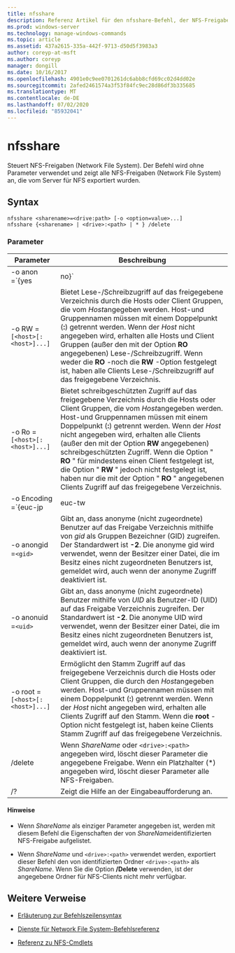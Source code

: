 ```yaml
---
title: nfsshare
description: Referenz Artikel für den nfsshare-Befehl, der NFS-Freigaben (Network File System) steuert.
ms.prod: windows-server
ms.technology: manage-windows-commands
ms.topic: article
ms.assetid: 437a2615-335a-442f-9713-d50d5f3983a3
author: coreyp-at-msft
ms.author: coreyp
manager: dongill
ms.date: 10/16/2017
ms.openlocfilehash: 4901e0c9ee0701261dc6abb8cfd69cc02d4dd02e
ms.sourcegitcommit: 2afed2461574a3f53f84fc9ec28d86df3b335685
ms.translationtype: MT
ms.contentlocale: de-DE
ms.lasthandoff: 07/02/2020
ms.locfileid: "85932041"
---
```

# <a name="nfsshare"></a>nfsshare

Steuert NFS-Freigaben (Network File System). Der Befehl wird ohne Parameter verwendet und zeigt alle NFS-Freigaben (Network File System) an, die vom Server für NFS exportiert wurden.

## <a name="syntax"></a>Syntax

```
nfsshare <sharename>=<drive:path> [-o <option=value>...]
nfsshare {<sharename> | <drive>:<path> | * } /delete
```

### <a name="parameters"></a>Parameter

| Parameter | Beschreibung |
| --------- | ----------- |
| -o anon =`{yes|no}` | Gibt an, ob anonyme (nicht zugeordnete) Benutzer auf das Freigabe Verzeichnis zugreifen können. |
| -o RW =`[<host>[:<host>]...]` | Bietet Lese-/Schreibzugriff auf das freigegebene Verzeichnis durch die Hosts oder Client Gruppen, die vom *Host*angegeben werden. Host-und Gruppennamen müssen mit einem Doppelpunkt (**:**) getrennt werden. Wenn der *Host* nicht angegeben wird, erhalten alle Hosts und Client Gruppen (außer den mit der Option **RO** angegebenen) Lese-/Schreibzugriff. Wenn weder die **RO** -noch die **RW** -Option festgelegt ist, haben alle Clients Lese-/Schreibzugriff auf das freigegebene Verzeichnis. |
| -o Ro =`[<host>[:<host>]...]` | Bietet schreibgeschützten Zugriff auf das freigegebene Verzeichnis durch die Hosts oder Client Gruppen, die vom *Host*angegeben werden. Host-und Gruppennamen müssen mit einem Doppelpunkt (**:**) getrennt werden. Wenn der *Host* nicht angegeben wird, erhalten alle Clients (außer den mit der Option **RW** angegebenen) schreibgeschützten Zugriff. Wenn die Option " **RO** " für mindestens einen Client festgelegt ist, die Option " **RW** " jedoch nicht festgelegt ist, haben nur die mit der Option " **RO** " angegebenen Clients Zugriff auf das freigegebene Verzeichnis. |
| -o Encoding =`{euc-jp|euc-tw|euc-kr|shift-jis|Big5|Ksc5601|Gb2312-80|Ansi)` | Gibt die sprach Codierung an, die auf einer NFS-Freigabe konfiguriert werden soll. Sie können nur eine Sprache auf der Freigabe verwenden. Dieser Wert kann einen der folgenden Werte enthalten:<ul><li>**EUC-JP:** Japanisch</li><li>**EUC-TW:** Chinesisch</li><li>**EUC-KR:** Koreanisch</li><li>**Shift-JIS:** Japanisch</li><li>**Big5:** Chinesisch</li><li>**Ksc5601:** Koreanisch</li><li>**GB2312-80:** Vereinfachtes Chinesisch</li><li>**ANSI:** ANSI-codiert</li></ul> |
| -o anongid =`<gid>` | Gibt an, dass anonyme (nicht zugeordnete) Benutzer auf das Freigabe Verzeichnis mithilfe von *gid* als Gruppen Bezeichner (GID) zugreifen. Der Standardwert ist **-2**. Die anonyme gid wird verwendet, wenn der Besitzer einer Datei, die im Besitz eines nicht zugeordneten Benutzers ist, gemeldet wird, auch wenn der anonyme Zugriff deaktiviert ist. |
| -o anonuid =`<uid>` | Gibt an, dass anonyme (nicht zugeordnete) Benutzer mithilfe von *UID* als Benutzer-ID (UID) auf das Freigabe Verzeichnis zugreifen. Der Standardwert ist **-2**. Die anonyme UID wird verwendet, wenn der Besitzer einer Datei, die im Besitz eines nicht zugeordneten Benutzers ist, gemeldet wird, auch wenn der anonyme Zugriff deaktiviert ist. |
| -o root =`[<host>[:<host>]...]` | Ermöglicht den Stamm Zugriff auf das freigegebene Verzeichnis durch die Hosts oder Client Gruppen, die durch den *Host*angegeben werden. Host-und Gruppennamen müssen mit einem Doppelpunkt (**:**) getrennt werden. Wenn der *Host* nicht angegeben wird, erhalten alle Clients Zugriff auf den Stamm. Wenn die **root** -Option nicht festgelegt ist, haben keine Clients Stamm Zugriff auf das freigegebene Verzeichnis. |
| /delete | Wenn *ShareName* oder `<drive>:<path>` angegeben wird, löscht dieser Parameter die angegebene Freigabe. Wenn ein Platzhalter (*) angegeben wird, löscht dieser Parameter alle NFS-Freigaben. |
| /? | Zeigt die Hilfe an der Eingabeaufforderung an. |

#### <a name="remarks"></a>Hinweise

- Wenn *ShareName* als einziger Parameter angegeben ist, werden mit diesem Befehl die Eigenschaften der von *ShareName*identifizierten NFS-Freigabe aufgelistet.

- Wenn *ShareName* und `<drive>:<path>` verwendet werden, exportiert dieser Befehl den von identifizierten Ordner `<drive>:<path>` als *ShareName*. Wenn Sie die Option **/Delete** verwenden, ist der angegebene Ordner für NFS-Clients nicht mehr verfügbar.

## <a name="additional-references"></a>Weitere Verweise

- [Erläuterung zur Befehlszeilensyntax](command-line-syntax-key.md)

- [Dienste für Network File System-Befehlsreferenz](services-for-network-file-system-command-reference.md)

- [Referenz zu NFS-Cmdlets](https://docs.microsoft.com/powershell/module/nfs)
